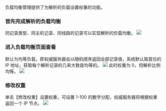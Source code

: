 负载均衡管理提供了为解析的负载设置权重的功能。
### 首先完成解析的负载均衡
同记录类型、同主机记录、同线路的记录可以实现解析的负载均衡。
![](http://imgcache.tce.fsphere.cn/image/mc.qcloudimg.com/static/img/51f1a5daa232d0b91db9ff5d2a5ac103/image.png)
### 进入负载均衡页面查看
默认为均等负载，即权威服务器会以随机顺序返回全部记录值，系统默认取首位的 IP 地址，获取每个解析记录的几率大致是均等的。
![](http://imgcache.tce.fsphere.cn/image/mc.qcloudimg.com/static/img/9cbe986b857e0cf7ff54e2e253b8ced6/image.png)
此时权重为 0，但解析比例均等。
![](http://imgcache.tce.fsphere.cn/image/mc.qcloudimg.com/static/img/a8a3180902b2040b91a97b33c2c04027/image.png)
### 修改权重 
单击【修改权重】设置权重，可设置 1-100 的数字分配，权威服务器将根据权重返回一个 IP 节点。
![](http://imgcache.tce.fsphere.cn/image/mc.qcloudimg.com/static/img/9cfcfd37f383173ed5bd2c7f5da8fe7d/image.png)
